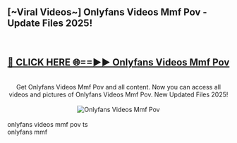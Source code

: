 <h2>[~Viral Videos~] Onlyfans Videos Mmf Pov - Update Files 2025!</h2>
<br>
<div align="center">
<h2><a href="https://betterlinks.top/A2PfLJ" rel="nofollow">🔴 CLICK HERE 🌐==►► Onlyfans Videos Mmf Pov</a></h2>
<br>
Get Onlyfans Videos Mmf Pov and all content. Now you can access all videos and pictures of Onlyfans Videos Mmf Pov. New Updated Files 2025!
<br>
<br>
<a href="https://betterlinks.top/A2PfLJ" rel="nofollow" data-target="animated-image.originalLink"><img src="https://i.ibb.co.com/WyWwxjT/player-gif2.gif" alt="Onlyfans Videos Mmf Pov" style="max-width: 100%; display: inline-block;" data-target="animated-image.originalImage"></a>
</div>
<br>
onlyfans videos mmf pov ts<br>
onlyfans mmf